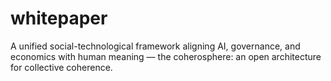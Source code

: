 # whitepaper
A unified social-technological framework aligning AI, governance, and economics with human meaning — the coherosphere: an open architecture for collective coherence.

